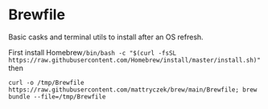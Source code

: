 # Brewfile

Basic casks and terminal utils to install after an OS refresh.

First install Homebrew`/bin/bash -c "$(curl -fsSL https://raw.githubusercontent.com/Homebrew/install/master/install.sh)"` then 

`curl -o /tmp/Brewfile https://raw.githubusercontent.com/mattryczek/brew/main/Brewfile; brew bundle --file=/tmp/Brewfile`
